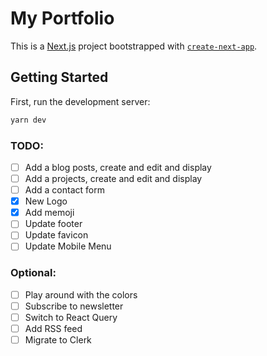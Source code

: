 # My Portfolio

This is a [Next.js](https://nextjs.org/) project bootstrapped with [`create-next-app`](https://github.com/vercel/next.js/tree/canary/packages/create-next-app).

## Getting Started

First, run the development server:

```bash
yarn dev
```

### TODO:

- [ ] Add a blog posts, create and edit and display
- [ ] Add a projects, create and edit and display
- [ ] Add a contact form
- [x] New Logo
- [x] Add memoji
- [ ] Update footer
- [ ] Update favicon
- [ ] Update Mobile Menu

### Optional:

- [ ] Play around with the colors
- [ ] Subscribe to newsletter
- [ ] Switch to React Query
- [ ] Add RSS feed
- [ ] Migrate to Clerk
